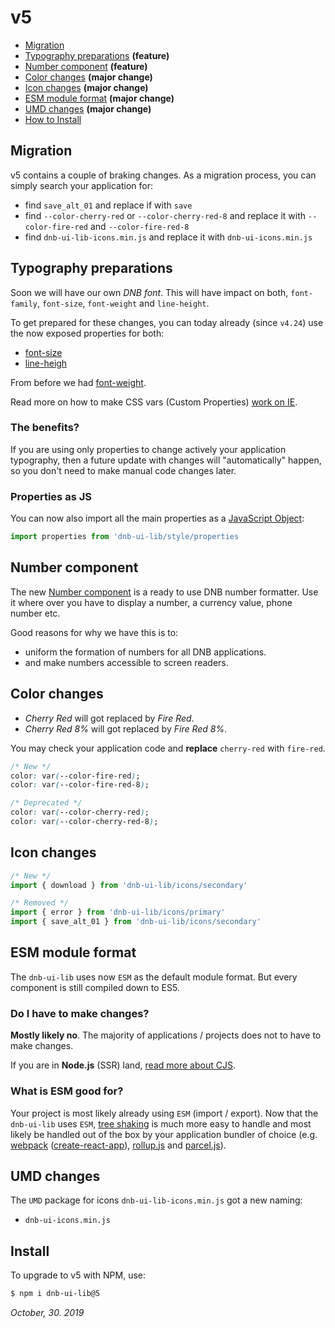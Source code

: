 # v5

- [Migration](#migration)
- [Typography preparations](#typography-preparations) **(feature)**
- [Number component](#number-component) **(feature)**
- [Color changes](#color-changes) **(major change)**
- [Icon changes](#icon-changes) **(major change)**
- [ESM module format](#esm-module-format) **(major change)**
- [UMD changes](#umd-changes) **(major change)**
- [How to Install](#install)

## Migration

v5 contains a couple of braking changes. As a migration process, you can simply search your application for:

- find `save_alt_01` and replace if with `save`
- find `--color-cherry-red` or `--color-cherry-red-8` and replace it with `--color-fire-red` and `--color-fire-red-8`
- find `dnb-ui-lib-icons.min.js` and replace it with `dnb-ui-icons.min.js`

## Typography preparations

Soon we will have our own _DNB font_. This will have impact on both, `font-family`, `font-size`, `font-weight` and `line-height`.

To get prepared for these changes, you can today already (since `v4.24`) use the now exposed properties for both:

- [font-size](/uilib/typography/font-size)
- [line-heigh](/uilib/typography/line-height)

From before we had [font-weight](/uilib/typography/font-weights).

Read more on how to make CSS vars (Custom Properties) [work on IE](/uilib/usage/customisation/styling/polyfill).

### The benefits?

If you are using only properties to change actively your application typography, then a future update with changes will "automatically" happen, so you don't need to make manual code changes later.

### Properties as JS

You can now also import all the main properties as a [JavaScript Object](/uilib/usage/customisation/styling/polyfill#properties):

```js
import properties from 'dnb-ui-lib/style/properties
```

## Number component

The new [Number component](/uilib/components/number) is a ready to use DNB number formatter. Use it where over you have to display a number, a currency value, phone number etc.

Good reasons for why we have this is to:

- uniform the formation of numbers for all DNB applications.
- and make numbers accessible to screen readers.

## Color changes

- _Cherry Red_ will got replaced by _Fire Red_.
- _Cherry Red 8%_ will got replaced by _Fire Red 8%_.

You may check your application code and **replace** `cherry-red` with `fire-red`.

```css
/* New */
color: var(--color-fire-red);
color: var(--color-fire-red-8);

/* Deprecated */
color: var(--color-cherry-red);
color: var(--color-cherry-red-8);
```

## Icon changes

```js
/* New */
import { download } from 'dnb-ui-lib/icons/secondary'

/* Removed */
import { error } from 'dnb-ui-lib/icons/primary'
import { save_alt_01 } from 'dnb-ui-lib/icons/secondary'
```

## ESM module format

The `dnb-ui-lib` uses now `ESM` as the default module format. But every component is still compiled down to ES5.

### Do I have to make changes?

**Mostly likely no**. The majority of applications / projects does not to have to make changes.

If you are in **Node.js** (SSR) land, [read more about CJS](/uilib/usage/first-steps/es6#commonjs-cjs).

### What is ESM good for?

Your project is most likely already using `ESM` (import / export). Now that the `dnb-ui-lib` uses `ESM`, [tree shaking](/uilib/usage/first-steps/es6#tree-shaking) is much more easy to handle and most likely be handled out of the box by your application bundler of choice (e.g. [webpack](https://webpack.js.org) ([create-react-app](https://github.com/facebook/create-react-app)), [rollup.js](https://rollupjs.org/guide/en/) and [parcel.js](https://parceljs.org)).

## UMD changes

The `UMD` package for icons `dnb-ui-lib-icons.min.js` got a new naming:

- `dnb-ui-icons.min.js`

## Install

To upgrade to v5 with NPM, use:

```bash
$ npm i dnb-ui-lib@5
```

_October, 30. 2019_
